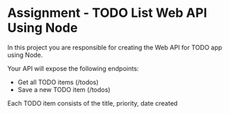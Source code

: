 # Assignment - TODO List Web API Using Node


In this project you are responsible for creating the Web API for TODO app using Node. 

Your API will expose the following endpoints: 

- Get all TODO items (/todos) 
- Save a new TODO item (/todos)  

Each TODO item consists of the title, priority, date created